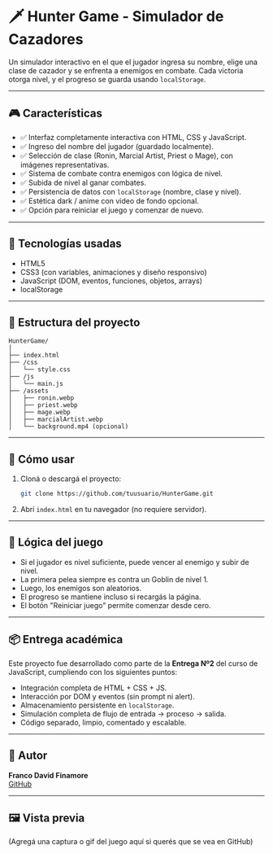 # 🗡️ Hunter Game - Simulador de Cazadores

Un simulador interactivo en el que el jugador ingresa su nombre, elige una clase de cazador y se enfrenta a enemigos en combate. Cada victoria otorga nivel, y el progreso se guarda usando `localStorage`.

---

## 🎮 Características

- ✅ Interfaz completamente interactiva con HTML, CSS y JavaScript.
- ✅ Ingreso del nombre del jugador (guardado localmente).
- ✅ Selección de clase (Ronin, Marcial Artist, Priest o Mage), con imágenes representativas.
- ✅ Sistema de combate contra enemigos con lógica de nivel.
- ✅ Subida de nivel al ganar combates.
- ✅ Persistencia de datos con `localStorage` (nombre, clase y nivel).
- ✅ Estética dark / anime con video de fondo opcional.
- ✅ Opción para reiniciar el juego y comenzar de nuevo.

---

## 🧪 Tecnologías usadas

- HTML5
- CSS3 (con variables, animaciones y diseño responsivo)
- JavaScript (DOM, eventos, funciones, objetos, arrays)
- localStorage

---

## 📂 Estructura del proyecto

```
HunterGame/
│
├── index.html
├── /css
│   └── style.css
├── /js
│   └── main.js
├── /assets
│   ├── ronin.webp
│   ├── priest.webp
│   ├── mage.webp
│   ├── marcialArtist.webp
│   └── background.mp4 (opcional)
```

---

## 🚀 Cómo usar

1. Cloná o descargá el proyecto:
   ```bash
   git clone https://github.com/tuusuario/HunterGame.git
   ```

2. Abrí `index.html` en tu navegador (no requiere servidor).

---

## 🧠 Lógica del juego

- Si el jugador es nivel suficiente, puede vencer al enemigo y subir de nivel.
- La primera pelea siempre es contra un Goblin de nivel 1.
- Luego, los enemigos son aleatorios.
- El progreso se mantiene incluso si recargás la página.
- El botón "Reiniciar juego" permite comenzar desde cero.

---

## 📦 Entrega académica

Este proyecto fue desarrollado como parte de la **Entrega Nº2** del curso de JavaScript, cumpliendo con los siguientes puntos:

- Integración completa de HTML + CSS + JS.
- Interacción por DOM y eventos (sin prompt ni alert).
- Almacenamiento persistente en `localStorage`.
- Simulación completa de flujo de entrada → proceso → salida.
- Código separado, limpio, comentado y escalable.

---

## 🙌 Autor

**Franco David Finamore**  
[GitHub](https://github.com/tuusuario)

---

## 🖼️ Vista previa

(Agregá una captura o gif del juego aquí si querés que se vea en GitHub)